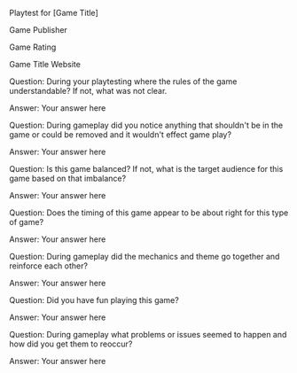 Playtest for [Game Title]

Game Publisher

Game Rating

Game Title Website


Question: During your playtesting where the rules of the game understandable? If not, what was not clear.

Answer: Your answer here

Question: During gameplay did you notice anything that shouldn't be in the game or could be removed and it wouldn't effect game play?

Answer: Your answer here

Question: Is this game balanced? If not, what is the target audience for this game based on that imbalance?

Answer: Your answer here

Question: Does the timing of this game appear to be about right for this type of game?

Answer: Your answer here

Question: During gameplay did the mechanics and theme go together and reinforce each other?

Answer: Your answer here

Question: Did you have fun playing this game?

Answer: Your answer here

Question: During gameplay what problems or issues seemed to happen and how did you get them to reoccur?

Answer: Your answer here

